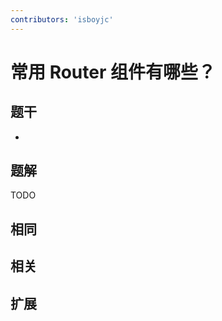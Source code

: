 ```yaml
---
contributors: 'isboyjc'
---
```


# 常用 Router 组件有哪些？


## 题干

- 



## 题解

<!-- ::: details 点我查看题解 -->

  TODO

<!-- ::: -->



## 相同


## 相关


## 扩展

